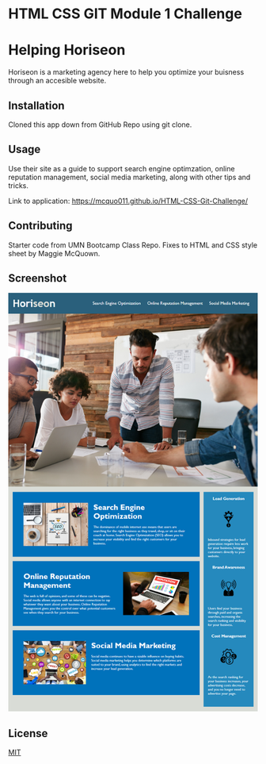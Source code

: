 # HTML CSS GIT Module 1 Challenge  
# Helping Horiseon

Horiseon is a marketing agency here to help you optimize your buisness through an accesible website. 

## Installation

Cloned this app down from GitHub Repo using git clone. 

## Usage

 Use their site as a guide to support search engine optimzation, online reputation management, social media marketing, along with other tips and tricks.

Link to application: https://mcquo011.github.io/HTML-CSS-Git-Challenge/

## Contributing

Starter code from UMN Bootcamp Class Repo.
Fixes to HTML and CSS style sheet by Maggie McQuown. 

## Screenshot

![Alt text](/images/01-html-css-git-homework-demo.png?raw=true "Screenshot of App")

## License

[MIT](https://choosealicense.com/licenses/mit/)

